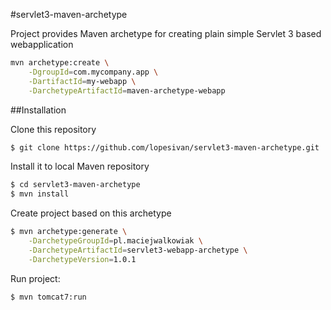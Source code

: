 #servlet3-maven-archetype

Project provides Maven archetype for creating plain simple Servlet 3 based webapplication

```bash
mvn archetype:create \
    -DgroupId=com.mycompany.app \
    -DartifactId=my-webapp \
    -DarchetypeArtifactId=maven-archetype-webapp
```


##Installation

Clone this repository

```bash
$ git clone https://github.com/lopesivan/servlet3-maven-archetype.git
```

Install it to local Maven repository

```bash
$ cd servlet3-maven-archetype
$ mvn install
```

Create project based on this archetype

```bash
$ mvn archetype:generate \
    -DarchetypeGroupId=pl.maciejwalkowiak \
    -DarchetypeArtifactId=servlet3-webapp-archetype \
    -DarchetypeVersion=1.0.1
```

Run project:

```bash
$ mvn tomcat7:run
```
